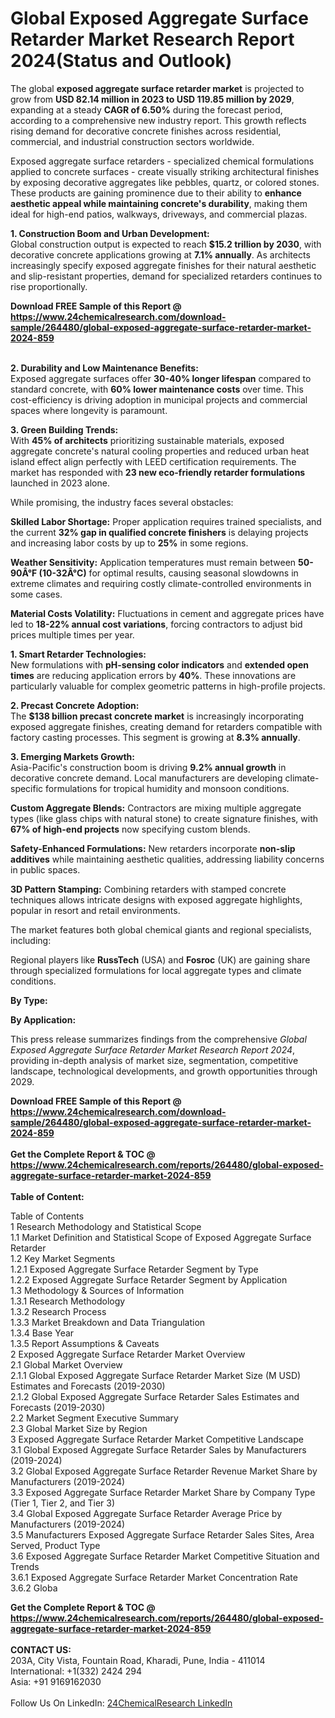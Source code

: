 <h1>Global Exposed Aggregate Surface Retarder Market Research Report 2024(Status and Outlook)</h1><p>The global <strong>exposed aggregate surface retarder market</strong> is projected to grow from <strong>USD 82.14 million in 2023 to USD 119.85 million by 2029</strong>, expanding at a steady <strong>CAGR of 6.50%</strong> during the forecast period, according to a comprehensive new industry report. This growth reflects rising demand for decorative concrete finishes across residential, commercial, and industrial construction sectors worldwide.</p><p>Exposed aggregate surface retarders - specialized chemical formulations applied to concrete surfaces - create visually striking architectural finishes by exposing decorative aggregates like pebbles, quartz, or colored stones. These products are gaining prominence due to their ability to <strong>enhance aesthetic appeal while maintaining concrete's durability</strong>, making them ideal for high-end patios, walkways, driveways, and commercial plazas.</p><p><strong>1. Construction Boom and Urban Development:</strong><br>
Global construction output is expected to reach <strong>$15.2 trillion by 2030</strong>, with decorative concrete applications growing at <strong>7.1% annually</strong>. As architects increasingly specify exposed aggregate finishes for their natural aesthetic and slip-resistant properties, demand for specialized retarders continues to rise proportionally.</p><div><b>Download FREE Sample of this Report @ 
            <a href="https://www.24chemicalresearch.com/download-sample/264480/global-exposed-aggregate-surface-retarder-market-2024-859">
            https://www.24chemicalresearch.com/download-sample/264480/global-exposed-aggregate-surface-retarder-market-2024-859</a></b></div><br><p><strong>2. Durability and Low Maintenance Benefits:</strong><br>
Exposed aggregate surfaces offer <strong>30-40% longer lifespan</strong> compared to standard concrete, with <strong>60% lower maintenance costs</strong> over time. This cost-efficiency is driving adoption in municipal projects and commercial spaces where longevity is paramount.</p><p><strong>3. Green Building Trends:</strong><br>
With <strong>45% of architects</strong> prioritizing sustainable materials, exposed aggregate concrete's natural cooling properties and reduced urban heat island effect align perfectly with LEED certification requirements. The market has responded with <strong>23 new eco-friendly retarder formulations</strong> launched in 2023 alone.</p><p>While promising, the industry faces several obstacles:</p><p><strong>Skilled Labor Shortage:</strong> Proper application requires trained specialists, and the current <strong>32% gap in qualified concrete finishers</strong> is delaying projects and increasing labor costs by up to <strong>25%</strong> in some regions.</p><p><strong>Weather Sensitivity:</strong> Application temperatures must remain between <strong>50-90Â°F (10-32Â°C)</strong> for optimal results, causing seasonal slowdowns in extreme climates and requiring costly climate-controlled environments in some cases.</p><p><strong>Material Costs Volatility:</strong> Fluctuations in cement and aggregate prices have led to <strong>18-22% annual cost variations</strong>, forcing contractors to adjust bid prices multiple times per year.</p><p><strong>1. Smart Retarder Technologies:</strong><br>
New formulations with <strong>pH-sensing color indicators</strong> and <strong>extended open times</strong> are reducing application errors by <strong>40%</strong>. These innovations are particularly valuable for complex geometric patterns in high-profile projects.</p><p><strong>2. Precast Concrete Adoption:</strong><br>
The <strong>$138 billion precast concrete market</strong> is increasingly incorporating exposed aggregate finishes, creating demand for retarders compatible with factory casting processes. This segment is growing at <strong>8.3% annually</strong>.</p><p><strong>3. Emerging Markets Growth:</strong><br>
Asia-Pacific's construction boom is driving <strong>9.2% annual growth</strong> in decorative concrete demand. Local manufacturers are developing climate-specific formulations for tropical humidity and monsoon conditions.</p><p><strong>Custom Aggregate Blends:</strong> Contractors are mixing multiple aggregate types (like glass chips with natural stone) to create signature finishes, with <strong>67% of high-end projects</strong> now specifying custom blends.</p><p><strong>Safety-Enhanced Formulations:</strong> New retarders incorporate <strong>non-slip additives</strong> while maintaining aesthetic qualities, addressing liability concerns in public spaces.</p><p><strong>3D Pattern Stamping:</strong> Combining retarders with stamped concrete techniques allows intricate designs with exposed aggregate highlights, popular in resort and retail environments.</p><p>The market features both global chemical giants and regional specialists, including:</p><p>Regional players like <strong>RussTech</strong> (USA) and <strong>Fosroc</strong> (UK) are gaining share through specialized formulations for local aggregate types and climate conditions.</p><p><strong>By Type:</strong></p><p><strong>By Application:</strong></p><p>This press release summarizes findings from the comprehensive <em>Global Exposed Aggregate Surface Retarder Market Research Report 2024</em>, providing in-depth analysis of market size, segmentation, competitive landscape, technological developments, and growth opportunities through 2029.</p><div><b>Download FREE Sample of this Report @ 
            <a href="https://www.24chemicalresearch.com/download-sample/264480/global-exposed-aggregate-surface-retarder-market-2024-859">
            https://www.24chemicalresearch.com/download-sample/264480/global-exposed-aggregate-surface-retarder-market-2024-859</a></b></div><br><div><b>Get the Complete Report & TOC @ 
            <a href="https://www.24chemicalresearch.com/reports/264480/global-exposed-aggregate-surface-retarder-market-2024-859">
            https://www.24chemicalresearch.com/reports/264480/global-exposed-aggregate-surface-retarder-market-2024-859</a></b></div><br>
            <b>Table of Content:</b><p>Table of Contents<br />
1 Research Methodology and Statistical Scope<br />
1.1 Market Definition and Statistical Scope of Exposed Aggregate Surface Retarder<br />
1.2 Key Market Segments<br />
1.2.1 Exposed Aggregate Surface Retarder Segment by Type<br />
1.2.2 Exposed Aggregate Surface Retarder Segment by Application<br />
1.3 Methodology & Sources of Information<br />
1.3.1 Research Methodology<br />
1.3.2 Research Process<br />
1.3.3 Market Breakdown and Data Triangulation<br />
1.3.4 Base Year<br />
1.3.5 Report Assumptions & Caveats<br />
2 Exposed Aggregate Surface Retarder Market Overview<br />
2.1 Global Market Overview<br />
2.1.1 Global Exposed Aggregate Surface Retarder Market Size (M USD) Estimates and Forecasts (2019-2030)<br />
2.1.2 Global Exposed Aggregate Surface Retarder Sales Estimates and Forecasts (2019-2030)<br />
2.2 Market Segment Executive Summary<br />
2.3 Global Market Size by Region<br />
3 Exposed Aggregate Surface Retarder Market Competitive Landscape<br />
3.1 Global Exposed Aggregate Surface Retarder Sales by Manufacturers (2019-2024)<br />
3.2 Global Exposed Aggregate Surface Retarder Revenue Market Share by Manufacturers (2019-2024)<br />
3.3 Exposed Aggregate Surface Retarder Market Share by Company Type (Tier 1, Tier 2, and Tier 3)<br />
3.4 Global Exposed Aggregate Surface Retarder Average Price by Manufacturers (2019-2024)<br />
3.5 Manufacturers Exposed Aggregate Surface Retarder Sales Sites, Area Served, Product Type<br />
3.6 Exposed Aggregate Surface Retarder Market Competitive Situation and Trends<br />
3.6.1 Exposed Aggregate Surface Retarder Market Concentration Rate<br />
3.6.2 Globa</p><div><b>Get the Complete Report & TOC @ 
            <a href="https://www.24chemicalresearch.com/reports/264480/global-exposed-aggregate-surface-retarder-market-2024-859">
            https://www.24chemicalresearch.com/reports/264480/global-exposed-aggregate-surface-retarder-market-2024-859</a></b></div><br><b>CONTACT US:</b><br>
            203A, City Vista, Fountain Road, Kharadi, Pune, India - 411014<br>
            International: +1(332) 2424 294<br>
            Asia: +91 9169162030 <br><br>
            Follow Us On LinkedIn: <a href="https://www.linkedin.com/company/24chemicalresearch/">24ChemicalResearch LinkedIn</a>